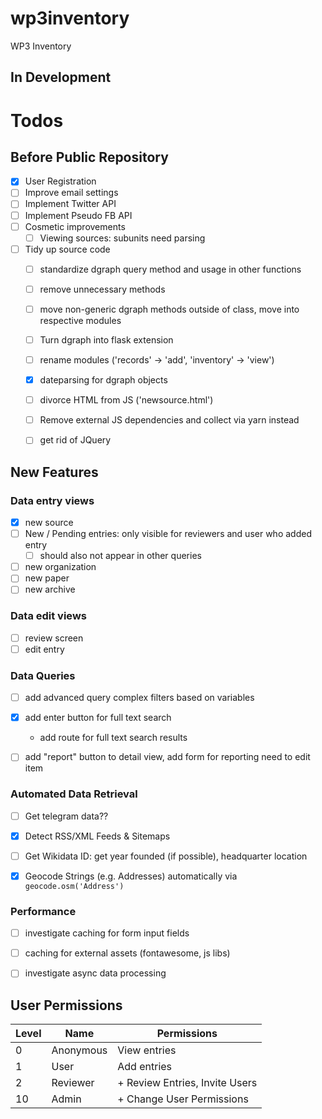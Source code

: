 # wp3inventory
WP3 Inventory

## In Development

# Todos

## Before Public Repository

- [x] User Registration
- [ ] Improve email settings
- [ ] Implement Twitter API
- [ ] Implement Pseudo FB API
- [ ] Cosmetic improvements
  - [ ] Viewing sources: subunits need parsing
- [ ] Tidy up source code
  - [ ] standardize dgraph query method and usage in other functions
  - [ ] remove unnecessary methods
  - [ ] move non-generic dgraph methods outside of class, move into respective modules
  - [ ] Turn dgraph into flask extension
  - [ ] rename modules ('records' -> 'add', 'inventory' -> 'view')
  - [x] dateparsing for dgraph objects
  - [ ] divorce HTML from JS ('newsource.html')
  - [ ] Remove external JS dependencies and collect via yarn instead
  - [ ] get rid of JQuery


## New Features


### Data entry views
- [x] new source
- [ ] New / Pending entries: only visible for reviewers and user who added entry
  - [ ] should also not appear in other queries
- [ ] new organization
- [ ] new paper
- [ ] new archive

### Data edit views

- [ ] review screen
- [ ] edit entry

### Data Queries

- [ ] add advanced query complex filters based on variables
- [x] add enter button for full text search
  - add route for full text search results
- [ ] add "report" button to detail view, add form for reporting need to edit item


### Automated Data Retrieval
- [ ] Get telegram data??
- [x] Detect RSS/XML Feeds & Sitemaps
- [ ] Get Wikidata ID: get year founded (if possible), headquarter location
- [x] Geocode Strings (e.g. Addresses) automatically via `geocode.osm('Address')`


### Performance

- [ ] investigate caching for form input fields
- [ ] caching for external assets (fontawesome, js libs)
- [ ] investigate async data processing



## User Permissions

Level | Name | Permissions
------|------|------------
0     | Anonymous | View entries
1     | User  | Add entries
2     | Reviewer | + Review Entries, Invite Users
10    | Admin   | + Change User Permissions 

